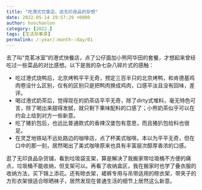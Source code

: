 ```yaml
---
title: "吃港式饮食店，逛无印良品的杂想"
date: 2022-05-14 19:57:29 +0800
author: hoochanlon
category: [2022.]
tags: [生活杂事录]
permalink: /:year/:month-:day/01
---
```


去了叫“克茗冰室”的港式快餐店，点了公仔面加小熊阿华田的套餐，才想起来曾经吃过一些菜品的对比感想。以下是我的杂七杂八碎片式的感触： 

* 吃过港式烧鸭后，北京烤鸭平平无奇，预定三百半只的北京烤鸭，和肯德基鸡肉卷没什么区别，仅有的区别只是把鸭肉换成鸡肉，口感平淡且没有回味，差评。
* 喝过港式奶茶后，觉得现在的奶茶店平平无奇，除了dirty式堆料，毫无特色可言，除了喝出来甜得发腻，就只剩下果味配料的口感了；小熊奶茶似乎可以在约会上给到对方一些新意。
* 吃了猪扒包后，也远比普通款式的香辣汉堡包有意思，而且猪扒包给料也很足。
* 在灵芝地铁站不远处路边的咖啡店，点了杯美式咖啡。本以为平平无奇，但在口中的那一刻，居然喝出了美式咖啡原来也具有丰富层次醇厚香浓的口感。

逛了无印良品杂货铺，看到垃圾袋支架，算是解决了我搬家带垃圾桶不方便的痛点，垃圾桶不能收纳，但支架可以。再看了收纳盒区，我在搬家时也学了叠衣服的收纳方法，买下锦上添花。还有晾衣架，裙裤专用与吊带适用的晾衣架，带夹子的方形衣架很适合晾晒袜子，居然发现在普通生活的细节上居然这么新意。